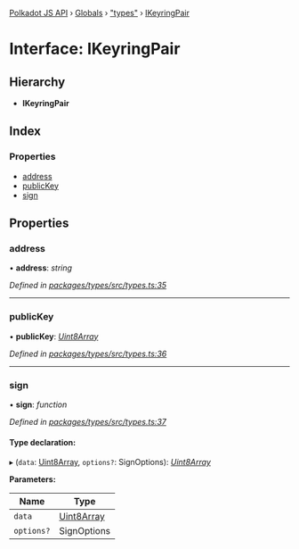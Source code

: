 [Polkadot JS API](../README.md) › [Globals](../globals.md) › ["types"](../modules/_types_.md) › [IKeyringPair](_types_.ikeyringpair.md)

# Interface: IKeyringPair

## Hierarchy

* **IKeyringPair**

## Index

### Properties

* [address](_types_.ikeyringpair.md#address)
* [publicKey](_types_.ikeyringpair.md#publickey)
* [sign](_types_.ikeyringpair.md#sign)

## Properties

###  address

• **address**: *string*

*Defined in [packages/types/src/types.ts:35](https://github.com/polkadot-js/api/blob/3db15e73a5/packages/types/src/types.ts#L35)*

___

###  publicKey

• **publicKey**: *[Uint8Array](../classes/_codec_raw_.raw.md#static-uint8array)*

*Defined in [packages/types/src/types.ts:36](https://github.com/polkadot-js/api/blob/3db15e73a5/packages/types/src/types.ts#L36)*

___

###  sign

• **sign**: *function*

*Defined in [packages/types/src/types.ts:37](https://github.com/polkadot-js/api/blob/3db15e73a5/packages/types/src/types.ts#L37)*

#### Type declaration:

▸ (`data`: [Uint8Array](../classes/_codec_raw_.raw.md#static-uint8array), `options?`: SignOptions): *[Uint8Array](../classes/_codec_raw_.raw.md#static-uint8array)*

**Parameters:**

Name | Type |
------ | ------ |
`data` | [Uint8Array](../classes/_codec_raw_.raw.md#static-uint8array) |
`options?` | SignOptions |
